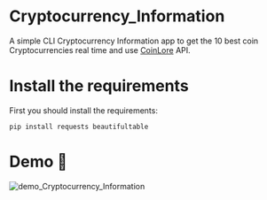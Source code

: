 # Cryptocurrency_Information
A simple CLI Cryptocurrency Information app to get the 10 best coin Cryptocurrencies real time and use [CoinLore](https://www.coinlore.com/cryptocurrency-data-api) API.
# Install the requirements
First you should install the requirements:
```
pip install requests beautifultable
```
# Demo :tada:
![demo_Cryptocurrency_Information](https://user-images.githubusercontent.com/77124662/131077394-64b93fca-608a-44c2-b443-02493dd8837f.PNG)
